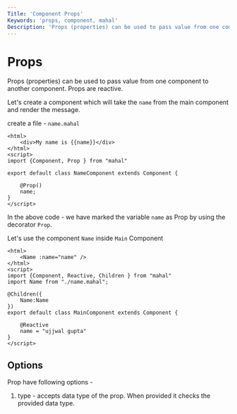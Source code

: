 ```yaml
---
Title: 'Component Props'
Keywords: 'props, component, mahal'
Description: 'Props (properties) can be used to pass value from one component to another component'
---
```


# Props

Props (properties) can be used to pass value from one component to another component. Props are reactive.

Let's create a component which will take the `name` from the main component and render the message.

create a file - `name.mahal`

```
<html>
    <div>My name is {{name}}</div>
</html>
<script>
import {Component, Prop } from "mahal"

export default class NameComponent extends Component {

    @Prop()
    name;
}
</script>
```

In the above code - we have marked the variable `name` as Prop by using the decorator `Prop`.


Let's use the component `Name` inside `Main` Component

```
<html>
    <Name :name="name" />
</html>
<script>
import {Component, Reactive, Children } from "mahal"
import Name from "./name.mahal";

@Children({
    Name:Name
})
export default class MainComponent extends Component {

    @Reactive
    name = "ujjwal gupta"
}
</script>
```

## Options

Prop have following options - 

1. type - accepts data type of the prop. When provided it checks the provided data type.
